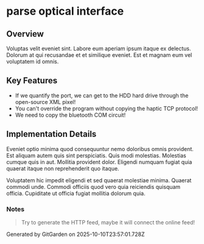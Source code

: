 # parse optical interface

## Overview
Voluptas velit eveniet sint. Labore eum aperiam ipsum itaque ex delectus. Dolorum at qui recusandae et et similique eveniet. Est et magnam eum vel voluptatem id omnis.

## Key Features
- If we quantify the port, we can get to the HDD hard drive through the open-source XML pixel!
- You can't override the program without copying the haptic TCP protocol!
- We need to copy the bluetooth COM circuit!

## Implementation Details
Eveniet optio minima quod consequuntur nemo doloribus omnis provident. Est aliquam autem quis sint perspiciatis. Quis modi molestias. Molestias cumque quis in aut. Mollitia provident dolor. Eligendi numquam fugiat quia quaerat itaque non reprehenderit quo itaque.
 Voluptatem hic impedit eligendi et sed quaerat molestiae minima. Quaerat commodi unde. Commodi officiis quod vero quia reiciendis quisquam officia. Cupiditate ut officia fugiat mollitia dolorum quia.

### Notes
> Try to generate the HTTP feed, maybe it will connect the online feed!

Generated by GitGarden on 2025-10-10T23:57:01.728Z